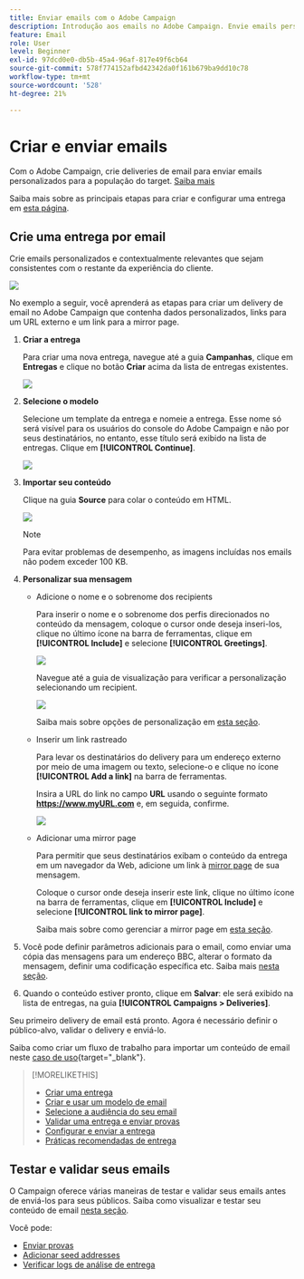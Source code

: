 ```yaml
---
title: Enviar emails com o Adobe Campaign
description: Introdução aos emails no Adobe Campaign. Envie emails personalizados para uma população de público alvo.
feature: Email
role: User
level: Beginner
exl-id: 97dcd0e0-db5b-45a4-96af-817e49f6cb64
source-git-commit: 578f774152afbd42342da0f161b679ba9dd10c78
workflow-type: tm+mt
source-wordcount: '528'
ht-degree: 21%

---
```


# Criar e enviar emails

Com o Adobe Campaign, crie deliveries de email para enviar emails personalizados para a população do target. [Saiba mais](../send/send.md)

Saiba mais sobre as principais etapas para criar e configurar uma entrega em [esta página](../start/create-message.md).

## Crie uma entrega por email

Crie emails personalizados e contextualmente relevantes que sejam consistentes com o restante da experiência do cliente.

![](assets/new-email-content.png)


No exemplo a seguir, você aprenderá as etapas para criar um delivery de email no Adobe Campaign que contenha dados personalizados, links para um URL externo e um link para a mirror page.

1. **Criar a entrega**

   Para criar uma nova entrega, navegue até a guia **Campanhas**, clique em **Entregas** e clique no botão **Criar** acima da lista de entregas existentes.

   ![](assets/delivery_step_1.png)

1. **Selecione o modelo**

   Selecione um template da entrega e nomeie a entrega. Esse nome só será visível para os usuários do console do Adobe Campaign e não por seus destinatários, no entanto, esse título será exibido na lista de entregas. Clique em **[!UICONTROL Continue]**.

   ![](assets/dce_delivery_model.png)

1. **Importar seu conteúdo**

   Clique na guia **Source** para colar o conteúdo em HTML.

   ![](assets/paste-content.png)

   >[!NOTE]
   >
   >Para evitar problemas de desempenho, as imagens incluídas nos emails não podem exceder 100 KB.

1. **Personalizar sua mensagem**

   * Adicione o nome e o sobrenome dos recipients

     Para inserir o nome e o sobrenome dos perfis direcionados no conteúdo da mensagem, coloque o cursor onde deseja inseri-los, clique no último ícone na barra de ferramentas, clique em **[!UICONTROL Include]** e selecione **[!UICONTROL Greetings]**.

     ![](assets/include-greetings.png)

     Navegue até a guia de visualização para verificar a personalização selecionando um recipient.

     ![](assets/perso-check.png)

     Saiba mais sobre opções de personalização em [esta seção](personalize.md).

   * Inserir um link rastreado

     Para levar os destinatários do delivery para um endereço externo por meio de uma imagem ou texto, selecione-o e clique no ícone **[!UICONTROL Add a link]** na barra de ferramentas.

     Insira a URL do link no campo **URL** usando o seguinte formato **https://www.myURL.com** e, em seguida, confirme.

     ![](assets/add-a-link.png)

   * Adicionar uma mirror page

     Para permitir que seus destinatários exibam o conteúdo da entrega em um navegador da Web, adicione um link à [mirror page](mirror-page.md) de sua mensagem.

     Coloque o cursor onde deseja inserir este link, clique no último ícone na barra de ferramentas, clique em **[!UICONTROL Include]** e selecione **[!UICONTROL link to mirror page]**.

     Saiba mais sobre como gerenciar a mirror page em [esta seção](mirror-page.md#link-to-mirror-page).

1. Você pode definir parâmetros adicionais para o email, como enviar uma cópia das mensagens para um endereço BBC, alterar o formato da mensagem, definir uma codificação específica etc. Saiba mais [nesta seção](email-parameters.md).

1. Quando o conteúdo estiver pronto, clique em **Salvar**: ele será exibido na lista de entregas, na guia **[!UICONTROL Campaigns > Deliveries]**.

Seu primeiro delivery de email está pronto. Agora é necessário definir o público-alvo, validar o delivery e enviá-lo.

Saiba como criar um fluxo de trabalho para importar um conteúdo de email neste [caso de uso](https://experienceleague.adobe.com/docs/campaign/automation/workflows/use-cases/deliveries/load-delivery-content.html){target="_blank"}.

>[!MORELIKETHIS]
>
>* [Criar uma entrega](../start/create-message.md)
>* [Criar e usar um modelo de email](create-templates.md)
>* [Selecione a audiência do seu email](../audiences/gs-audiences.md)
>* [Validar uma entrega e enviar provas](preview-and-proof.md)
>* [Configurar e enviar a entrega](configure-and-send.md)
>* [Práticas recomendadas de entrega](../start/delivery-best-practices.md)

## Testar e validar seus emails

O Campaign oferece várias maneiras de testar e validar seus emails antes de enviá-los para seus públicos. Saiba como visualizar e testar seu conteúdo de email [nesta seção](../send/preview-and-proof.md).

Você pode:

* [Enviar provas](preview-and-proof.md)
* [Adicionar seed addresses](../audiences/test-profiles.md)
* [Verificar logs de análise de entrega](delivery-analysis.md)

